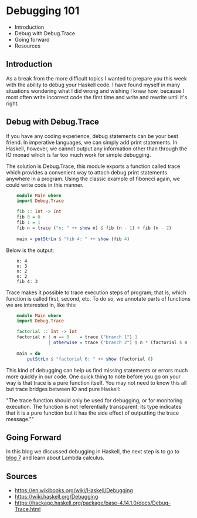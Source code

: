 # Debugging 101

* Introduction
* Debug with Debug.Trace
* Going forward
* Resources

## Introduction

As a break from the more difficult topics I wanted to prepare you this week with the ability to debug your Haskell code. I have found myself in many situations wondering what I did wrong and wishing I knew how, because I most often write incorrect code the first time and write and rewrite until it's right.

## Debug with Debug.Trace
If you have any coding experience, debug statements can be your best friend. In imperative languages, we can simply add print statements. In Haskell, however, we cannot output any information other than through the IO monad which is far too much work for simple debugging.

The solution is Debug.Trace, this module exports a function called trace which provides a convenient way to attach debug print statements anywhere in a program. Using the classic example of fiboncci again, we could write code in this manner.

```haskell
    module Main where
    import Debug.Trace

    fib :: Int -> Int
    fib 0 = 0
    fib 1 = 1
    fib n = trace ("n: " ++ show n) $ fib (n - 1) + fib (n - 2)
    
    main = putStrLn $ "fib 4: " ++ show (fib 4)
```

Below is the output:
```
    n: 4
    n: 3
    n: 2
    n: 2
    fib 4: 3
```   
Trace makes it possible to trace execution steps of program; that is, which function is called first, second, etc. To do so, we annotate parts of functions we are interested in, like this:

```haskell
    module Main where
    import Debug.Trace

    factorial :: Int -> Int
    factorial n | n == 0    = trace ("branch 1") 1
                | otherwise = trace ("branch 2") $ n * (factorial $ n - 1)
    
    main = do
        putStrLn $ "factorial 6: " ++ show (factorial 6)
```

This kind of debugging can help us find missing statements or errors much more quickly in our code. One quick thing to note before you go on your way is that trace is a pure function itself. You may not need to know this all but trace bridges between IO and pure Haskell: 

"The trace function should only be used for debugging, or for monitoring execution. The function is not referentially transparent: its type indicates that it is a pure function but it has the side effect of outputting the trace message.""

## Going Forward
In this blog we discussed debugging in Haskell, the next step is to go to [blog 7](Blog7.md) and learn about Lambda calculus.

## Sources
* https://en.wikibooks.org/wiki/Haskell/Debugging 
* https://wiki.haskell.org/Debugging
* https://hackage.haskell.org/package/base-4.14.1.0/docs/Debug-Trace.html
